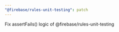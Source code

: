 ```yaml
---
"@firebase/rules-unit-testing": patch
---
```


Fix assertFails() logic of @firebase/rules-unit-testing
